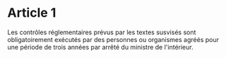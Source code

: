# Article 1

Les contrôles réglementaires prévus par les textes susvisés sont obligatoirement exécutés par des personnes ou organismes agréés pour une période de trois années par arrêté du ministre de l'intérieur.
